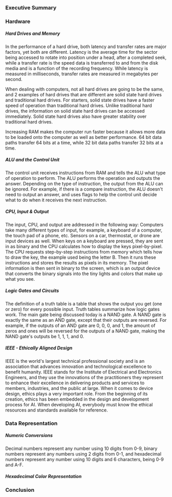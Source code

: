 ### Executive Summary

### Hardware
##### Hard Drives and Memory
In the performance of a hard drive, both latency and transfer rates are major factors, yet both are different. Latency is the average time for the sector being accessed to rotate into position under a head, after a completed seek, while a transfer rate is the speed data is transferred to and from the disk media and is a function of the recording frequency. While latency is measured in milliseconds, transfer rates are measured in megabytes per second. 

When dealing with computers, not all hard drives are going to be the same, and 2 examples of hard drives that are different are solid state hard drives and traditional hard drives. For starters, solid state drives have a faster speed of operation than traditional hard drives. Unlike traditional hard drives, the information on solid state hard drives can be accessed immediately. Solid state hard drives also have greater stability over traditional hard drives.

Increasing RAM makes the computer run faster because it allows more data to be loaded onto the computer as well as better performance. 64 bit data paths transfer 64 bits at a time, while 32 bit data paths transfer 32 bits at a time.

##### ALU and the Control Unit
The control unit receives instructions from RAM and tells the ALU what type of operation to perform. The ALU performs the operation and outputs the answer. Depending on the type of instruction, the output from the ALU can be ignored. For example, if there is a compare instruction, the ALU doesn't need to output an answer, and uses flags to help the control unit decide what to do when it receives the next instruction.

##### CPU, Input & Output
The input, CPU, and output are addressed in the following way: Computers take many different types of input, for example, a keyboard of a computer, the touch pad of a phone, etc. Sensors on a car, thermostat, or drone are input devices as well. When keys on a keyboard are pressed, they are sent in as binary and the CPU calculates how to display the keys pixel-by-pixel. The CPU requests step-by-step instructions from memory which tells how to draw the key, the example used being the letter B. Then it runs these instructions and stores the results as pixels in its memory. The pixel information is then sent in binary to the screen, which is an output device that converts the binary signals into the tiny lights and colors that make up what you see.

##### Logic Gates and Circuits
The definition of a truth table is a table that shows the output you get (one or zero) for every possible input. Truth tables summarize how logic gates work. The main gate being discussed today is a NAND gate. A NAND gate is exactly the same as an AND gate, except that their outputs are reversed. For example, if the outputs of an AND gate are 0, 0, 0, and 1, the amount of zeros and ones will be reversed for the outputs of a NAND gate, making the NAND gate's outputs be 1, 1, 1, and 0.

##### IEEE - Ethically Aligned Design
IEEE is the world's largest technical professional society and is an association that advances innovation and technological excellence to benefit humanity. IEEE stands for the Institute of Electrical and Electronics Engineers, and they use the innovations of the practitioners they represent to enhance their excellence in delivering products and services to members, industries, and the public at large. When it comes to device design, ethics plays a very important role. From the beginning of its creation, ethics has been embedded in the design and development process for AI. When developing AI, everybody must know the ethical resources and standards available for reference.

### Data Representation
##### Numeric Conversions
Decimal numbers represent any number using 10 digits from 0-9, binary numbers represent any numbers using 2 digits from 0-1, and hexadecimal numbers represent any number using 10 digits and 6 characters, being 0-9 and A-F.

##### Hexadecimal Color Representation 

### Conclusion


